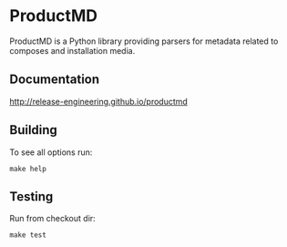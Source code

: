 ProductMD
=========

ProductMD is a Python library providing parsers for metadata related to composes and installation media.


Documentation
-------------

http://release-engineering.github.io/productmd


Building
--------

To see all options run:

    make help


Testing
-------

Run from checkout dir:

    make test


